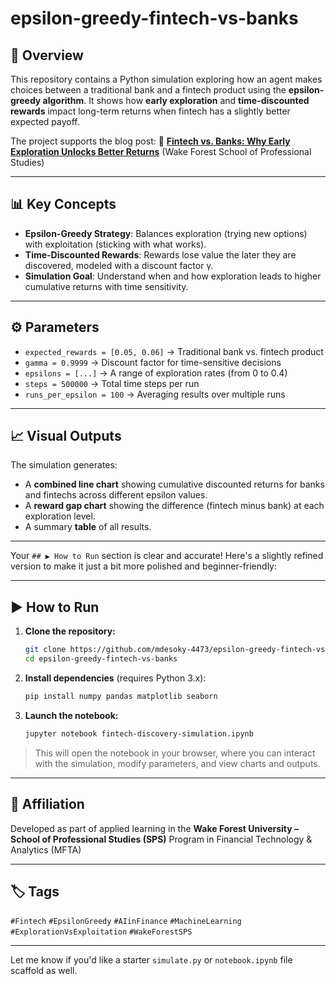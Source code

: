 # epsilon-greedy-fintech-vs-banks

## 🎯 Overview

This repository contains a Python simulation exploring how an agent makes choices between a traditional bank and a fintech product using the **epsilon-greedy algorithm**. It shows how **early exploration** and **time-discounted rewards** impact long-term returns when fintech has a slightly better expected payoff.

The project supports the blog post:
📖 **[Fintech vs. Banks: Why Early Exploration Unlocks Better Returns](#)**
(Wake Forest School of Professional Studies)

---

## 📊 Key Concepts

* **Epsilon-Greedy Strategy**: Balances exploration (trying new options) with exploitation (sticking with what works).
* **Time-Discounted Rewards**: Rewards lose value the later they are discovered, modeled with a discount factor γ.
* **Simulation Goal**: Understand when and how exploration leads to higher cumulative returns with time sensitivity.

---

## ⚙️ Parameters

* `expected_rewards = [0.05, 0.06]` → Traditional bank vs. fintech product
* `gamma = 0.9999` → Discount factor for time-sensitive decisions
* `epsilons = [...]` → A range of exploration rates (from 0 to 0.4)
* `steps = 500000` → Total time steps per run
* `runs_per_epsilon = 100` → Averaging results over multiple runs

---

## 📈 Visual Outputs

The simulation generates:

* A **combined line chart** showing cumulative discounted returns for banks and fintechs across different epsilon values.
* A **reward gap chart** showing the difference (fintech minus bank) at each exploration level.
* A summary **table** of all results.

---

Your `## ▶️ How to Run` section is clear and accurate! Here's a slightly refined version to make it just a bit more polished and beginner-friendly:

---

## ▶️ How to Run

1. **Clone the repository:**

   ```bash
   git clone https://github.com/mdesoky-4473/epsilon-greedy-fintech-vs-banks.git
   cd epsilon-greedy-fintech-vs-banks
   ```

2. **Install dependencies** (requires Python 3.x):

   ```bash
   pip install numpy pandas matplotlib seaborn
   ```

3. **Launch the notebook:**

   ```bash
   jupyter notebook fintech-discovery-simulation.ipynb
   ```

> This will open the notebook in your browser, where you can interact with the simulation, modify parameters, and view charts and outputs.

---

## 🏫 Affiliation

Developed as part of applied learning in the
**Wake Forest University – School of Professional Studies (SPS)**
Program in Financial Technology & Analytics (MFTA)

---

## 🏷️ Tags

`#Fintech` `#EpsilonGreedy` `#AIinFinance` `#MachineLearning` `#ExplorationVsExploitation` `#WakeForestSPS`

---

Let me know if you'd like a starter `simulate.py` or `notebook.ipynb` file scaffold as well.
